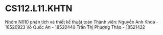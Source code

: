 # CS112.L11.KHTN
Nhóm N010 phân tích và thiết kế thuật toán
Thành viên: 
  Nguyễn Anh Khoa - 18520923
  Võ Quốc An - 18520440
  Trần Thị Phương Thảo - 18521422

